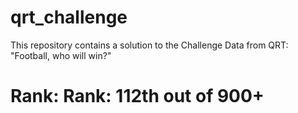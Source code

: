 # qrt_challenge
This repository contains a solution to the Challenge Data from QRT: "Football, who will win?"

# Rank: Rank: 112th out of 900+
